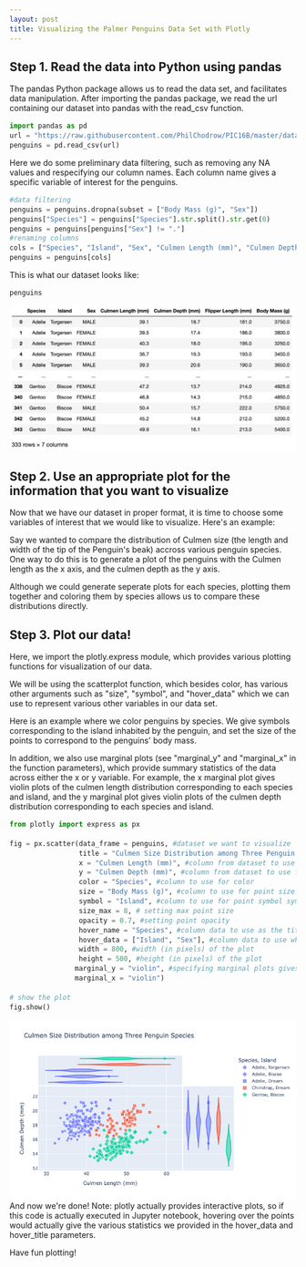 ```yaml
---
layout: post
title: Visualizing the Palmer Penguins Data Set with Plotly
---
```


## Step 1. Read the data into Python using pandas
The pandas Python package allows us to read the data set, and facilitates data manipulation.
After importing the pandas package, we read the url containing our dataset into pandas with the read_csv function.
```python
import pandas as pd
url = "https://raw.githubusercontent.com/PhilChodrow/PIC16B/master/datasets/palmer_penguins.csv"
penguins = pd.read_csv(url)
```
Here we do some preliminary data filtering, such as removing any NA values and respecifying our column names.
Each column name gives a specific variable of interest for the penguins.
```python
#data filtering
penguins = penguins.dropna(subset = ["Body Mass (g)", "Sex"])
penguins["Species"] = penguins["Species"].str.split().str.get(0)
penguins = penguins[penguins["Sex"] != "."]
#renaming columns
cols = ["Species", "Island", "Sex", "Culmen Length (mm)", "Culmen Depth (mm)", "Flipper Length (mm)", "Body Mass (g)"]
penguins = penguins[cols]
```
This is what our dataset looks like:
```python
penguins
```
![penguin_output.png](/images/penguin_output.png)
## Step 2. Use an appropriate plot for the information that you want to visualize
Now that we have our dataset in proper format, it is time to choose some variables of interest that we would like to visualize. Here's an example:

Say we wanted to compare the distribution of Culmen size (the length and width of the tip of the Penguin's beak) accross various penguin species. One way to do this is to generate a plot of the penguins with the Culmen length as the x axis, and the culmen depth as the y axis. 

Although we could generate seperate plots for each species, plotting them together and coloring them by species allows us to compare these distributions directly.

## Step 3. Plot our data!
Here, we import the plotly.express module, which provides various plotting functions for visualization of our data.

We will be using the scatterplot function, which besides color, has various other arguments such as "size", "symbol", and "hover_data" which we can use to represent various other variables in our data set.

Here is an example where we color penguins by species. We give symbols corresponding to the island inhabited by the penguin, and set the size of the points to correspond to the penguins' body mass.

In addition, we also use marginal plots (see "marginal_y" and "marginal_x"  in the function parameters), which provide summary statistics of the data across either the x or y variable. For example, the x marginal plot gives violin plots of the culmen length distribution corresponding to each species and island, and the y marginal plot gives violin plots of the culmen depth distribution corresponding to each species and island.
```python
from plotly import express as px

fig = px.scatter(data_frame = penguins, #dataset we want to visualize
                 title = "Culmen Size Distribution among Three Penguin Species", #figure title
                 x = "Culmen Length (mm)", #column from dataset to use for x axis
                 y = "Culmen Depth (mm)", #column from dataset to use for y axis
                 color = "Species", #column to use for color
                 size = "Body Mass (g)", #column to use for point size
                 symbol = "Island", #column to use for point symbol symbol
                 size_max = 8, # setting max point size
                 opacity = 0.7, #setting point opacity
                 hover_name = "Species", #column data to use as the title when hovering over data points
                 hover_data = ["Island", "Sex"], #column data to use when hovering over data points
                 width = 800, #width (in pixels) of the plot
                 height = 500, #height (in pixels) of the plot
                marginal_y = "violin", #specifying marginal plots gives supplementary summary statistics of x or y axes
                marginal_x = "violin")

# show the plot
fig.show()
```
![penguinPlot.png](/images/penguinPlot.png)
And now we're done! 
Note: plotly actually provides interactive plots, so if this code is actually executed in Jupyter notebook, hovering over the points would actually give the various statistics we provided in the hover_data and hover_title parameters.

Have fun plotting!

